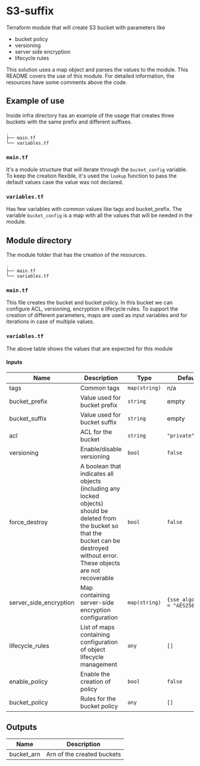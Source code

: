 # S3-suffix
Terraform module that will create S3 bucket with parameters like
- bucket policy
- versioning
- server side encryption
- lifecycle rules
 
This solution uses a map object and parses the values to the module. This README covers the use of this module. For detailed information, the resources have some comments above the code. 
 
## Example of use
Inside infra directory has an example of the usage that creates three buckets with the same prefix and different suffixes.
```
.
├── main.tf
└── variables.tf
```
### `main.tf`
It's a module structure that will iterate through the `bucket_config` variable. To keep the creation flexible, it's used the `lookup` function to pass the default values case the value was not declared.
 
### `variables.tf`
Has few variables with common values like tags and bucket_prefix. The variable `bucket_config` is a map with all the values that will be needed in the module. 
 
## Module directory
The module folder that has the creation of the resources. 
```
.
├── main.tf
└── variables.tf
```
 
### `main.tf`
This file creates the bucket and bucket policy. In this bucket we can configure ACL, versioning, encryption e lifecycle rules. To support the creation of different parameters, maps are used as input variables and for iterations in case of multiple values. 

### `variables.tf`
The above table shows the values that are expected for this module

#### Inputs
 
| Name | Description | Type | Default | Required |
|------|-------------|------|---------|:-----:|
| tags | Common tags | `map(string)` | n/a | yes |
| bucket_prefix | Value used for bucket prefix | `string` | empty | yes |
| bucket_suffix | Value used for bucket suffix | `string` | empty | yes |
| acl | ACL for the bucket | `string` | `"private"` | no |
| versioning | Enable/disable versioning | `bool` | `false` | no |
| force_destroy | A boolean that indicates all objects (including any locked objects) should be deleted from the bucket so that the bucket can be destroyed without error. These objects are not recoverable | `bool` | `false` | no |
| server_side_encryption | Map containing server-side encryption configuration | `map(string)` | `{sse_algorithm = "AES256"}` | no |
| lifecycle_rules | List of maps containing configuration of object lifecycle management | `any` | `[]` | no |
| enable_policy | Enable the creation of policy | `bool` | `false` | no |
| bucket_policy | Rules for the bucket policy | `any` | `[]` | no |
 
 
## Outputs
 
| Name | Description |
|------|-------------|
| bucket_arn | Arn of the created buckets |
